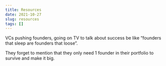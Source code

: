 ```yaml
---
title: Resources
date: 2021-10-27
slug: resources
tags: []
---
```


VCs pushing founders, going on TV to talk about success be like “founders that sleep are founders that loose”.

They forget to mention that they only need 1 founder in their portfolio to survive and make it big.


